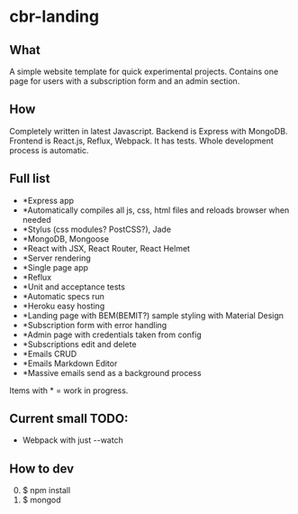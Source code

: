 # cbr-landing

## What
A simple website template for quick experimental projects. Contains one page for users with a subscription form and an admin section.

## How
Completely written in latest Javascript. Backend is Express with MongoDB. Frontend is React.js, Reflux, Webpack. It has tests. Whole development process is automatic.

## Full list
- *Express app
- *Automatically compiles all js, css, html files and reloads browser when needed
- *Stylus (css modules? PostCSS?), Jade
- *MongoDB, Mongoose
- *React with JSX, React Router, React Helmet
- *Server rendering
- *Single page app
- *Reflux
- *Unit and acceptance tests
- *Automatic specs run
- *Heroku easy hosting
- *Landing page with BEM(BEMIT?) sample styling with Material Design
- *Subscription form with error handling
- *Admin page with credentials taken from config
- *Subscriptions edit and delete
- *Emails CRUD
- *Emails Markdown Editor
- *Massive emails send as a background process

Items with * = work in progress.

## Current small TODO:
- Webpack with just --watch
 
## How to dev
0. $ npm install
1. $ mongod

